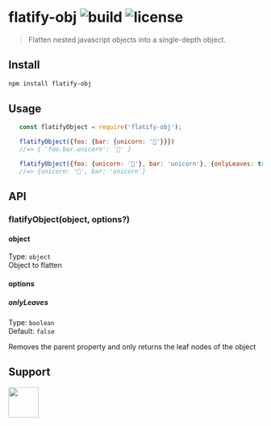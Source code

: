 # flatify-obj ![build](https://travis-ci.com/RocktimSaikia/flatify-obj.svg?branch=master) ![license](https://img.shields.io/github/license/rocktimsaikia/flatify-obj)

> Flatten nested javascript objects into a single-depth object.

## Install
```bash
npm install flatify-obj
```

## Usage

 ```js
    const flatifyObject = require('flatify-obj');

    flatifyObject({foo: {bar: {unicorn: '🦄'}}})
    //=> { 'foo.bar.unicorn': '🦄' }

    flatifyObject({foo: {unicorn: '🦄'}, bar: 'unicorn'}, {onlyLeaves: true});
    //=> {unicorn: '🦄', bar: 'unicorn'}
 ```

## API

### flatifyObject(object, options?)

#### object

Type: `object`<br>
Object to flatten


#### options

##### onlyLeaves

Type: `boolean`<br>
Default: `false`

Removes the parent property and only returns the leaf nodes of the object


## Support

<a href="https://www.buymeacoffee.com/7BdaxfI"><img src="https://user-images.githubusercontent.com/33410545/91206759-48d5d180-e725-11ea-93b5-754d98c007af.png" height="60px"/></a>
